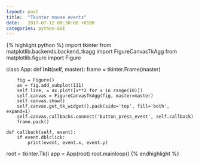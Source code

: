 ```yaml
---
layout: post
title:  "Tkinter mouse events"
date:   2017-07-12 08:30:00 +0100
categories: python-GUI
---
```


{% highlight python %}
import tkinter
from matplotlib.backends.backend_tkagg import FigureCanvasTkAgg
from matplotlib.figure import Figure

class App:
    def __init__(self, master):
        frame = tkinter.Frame(master)
        
        fig = Figure()
        ax = fig.add_subplot(111)
        self.line, = ax.plot([x**2 for x in range(10)])
        self.canvas = FigureCanvasTkAgg(fig, master=master)
        self.canvas.show()
        self.canvas.get_tk_widget().pack(side='top', fill='both', expand=1)
        self.canvas.callbacks.connect('button_press_event', self.callback)
        frame.pack()

    def callback(self, event):
        if event.dblclick:
            print(event, event.x, event.y)

root = tkinter.Tk()
app = App(root)
root.mainloop()
{% endhighlight %}